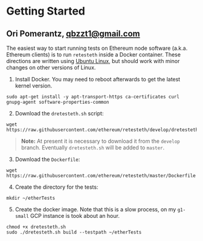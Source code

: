 # Getting Started

## Ori Pomerantz, qbzzt1@gmail.com

The easiest way to start running tests on Ethereum node software (a.k.a. Ethereum clients) is to run `retesteth` inside a Docker container. 
These directions are written using [Ubuntu Linux](https://ubuntu.com/), but should work with minor changes on other versions of Linux.

<!--
1. Install developer tools:
~~~
sudo apt install -y git g++ build-essential cmake
~~~
-->
1. Install Docker. You may need to reboot afterwards to get the latest kernel version.
~~~
sudo apt-get install -y apt-transport-https ca-certificates curl gnupg-agent software-properties-common
~~~
2. Download the `dretesteth.sh` script:
~~~
wget https://raw.githubusercontent.com/ethereum/retesteth/develop/dretesteth.sh
~~~
> **Note:** At present it is necessary to download it from the `develop` branch. Eventually 
> `dretesteth.sh` will be added to `master`.
3. Download the `Dockerfile`:
~~~
wget https://raw.githubusercontent.com/ethereum/retesteth/master/Dockerfile
~~~
4. Create the directory for the tests:
~~~
mkdir ~/etherTests
~~~
5. Create the docker image. Note that this is a slow process, on my `g1-small` GCP instance is took about an hour.
~~~
chmod +x dretesteth.sh
sudo ./dretesteth.sh build --testpath ~/etherTests
~~~

<!--
4. Clone the `retesteth` repository:
~~~
git clone https://github.com/ethereum/retesteth.git
~~~
5. Compile `retesteth`:
~~~
cd retesteth
mkdir build
cd build
cmake ..
make
~~~
> **Note:** This is a slow process. On my `g1-small` GCP instance it took about an hour,  mostly in the last two commands. 

--->

